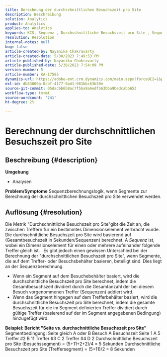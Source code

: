 ```yaml
---
title: Berechnung der durchschnittlichen Besuchszeit pro Site
description: Beschreibung
solution: Analytics
product: Analytics
applies-to: Analytics
keywords: KCS, Sequenz , Durchschnittliche Besuchszeit pro Site , Sequenzlogik
resolution: Resolution
internal-notes: null
bug: false
article-created-by: Nayanika Chakravarty
article-created-date: 5/30/2023 7:49:53 PM
article-published-by: Nayanika Chakravarty
article-published-date: 5/30/2023 7:54:09 PM
version-number: 5
article-number: KA-17585
dynamics-url: https://adobe-ent.crm.dynamics.com/main.aspx?forceUCI=1&pagetype=entityrecord&etn=knowledgearticle&id=40545720-23ff-ed11-8f6e-6045bd006e5a
exl-id: db83000a-0cbf-4177-9a41-981bbc63b30e
source-git-commit: 05dacbb6b8ac7f5ba9a6edfb63bba9bedcabb653
workflow-type: tm+mt
source-wordcount: '241'
ht-degree: 2%

---
```


# Berechnung der durchschnittlichen Besuchszeit pro Site

## Beschreibung {#description}

<b>Umgebung</b>
- Analysen



<b>Problem/Symptome</b>
Sequenzberechnungslogik, wenn Segmente zur Berechnung der durchschnittlichen Besuchszeit pro Site verwendet werden.


## Auflösung {#resolution}


Die Metrik &quot;Durchschnittliche Besuchszeit pro Site&quot;gibt die Zeit an, die zwischen Treffern für ein bestimmtes Dimensionselement verbracht wurde. Die durchschnittliche Besuchszeit pro Site wird basierend auf (Gesamtbesuchszeit in Sekunden/Sequenzen) berechnet. A *Sequenz* ist, wobei ein Dimensionselement für einen oder mehrere aufeinander folgende Treffer gleich ist.
 
Es gibt jedoch einen gewissen Unterschied bei der Berechnung der &quot;durchschnittlichen Besuchszeit pro Site&quot;, wenn Segmente, die auf dem Treffer- oder Besuchsbehälter basieren, beteiligt sind. Dies liegt an der Sequenzberechnung.

- Wenn ein Segment auf dem Besuchebehälter basiert, wird die durchschnittliche Besuchszeit pro Site berechnet, indem die Gesamtbesuchszeit dividiert durch die Gesamtanzahl der bei diesem Besuch vorgenommenen Treffer (Sequenzen) addiert wird.
- Wenn das Segment hingegen auf dem Trefferbehälter basiert, wird die durchschnittliche Besuchszeit pro Site berechnet, indem die gesamte Besuchszeit für die im Segment definierten Treffer dividiert durch gültige Treffer (basierend auf der im Segment angegebenen Bedingung) hinzugefügt wird.


<b>Beispiel: Bericht &quot;Seite vs. durchschnittliche Besuchszeit pro Site&quot;</b>
 
Segmentbedingung: Seite gleich A oder B Besuch A Besuchszeit Seite 1 A 5 Treffer #2 B 11 Treffer #3 C 2 Treffer #4 D 2 Durchschnittliche Besuchszeit pro Site (Besuchssegment) = (5+11+2+2)/4 = 5 Sekunden Durchschnittliche Besuchszeit pro Site (Treffersegment) = (5+11)/2 = 8 Sekunden
